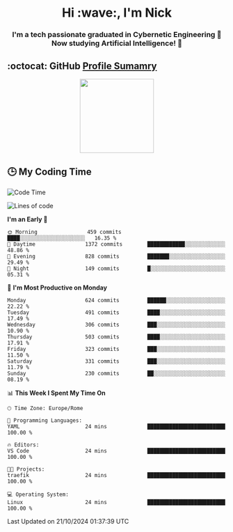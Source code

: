 <h1 align="center">Hi :wave:, I'm Nick</h1>

<h3 align="center">I'm a tech passionate graduated in Cybernetic Engineering 🤖<br>
Now studying Artificial Intelligence! 🧠</h3>


## :octocat: GitHub <a href="https://github.com/vn7n24fzkq/github-profile-summary-cards">Profile Sumamry</a>

<p align="center">
   <img style="height:170px;display:inline-block"  src="http://github-profile-summary-cards.vercel.app/api/cards/profile-details?username=CodeClimberNT&theme=github_dark" />
<!--    <img style="height:170px;display:inline-block"  src="http://github-profile-summary-cards.vercel.app/api/cards/repos-per-language?username=CodeClimberNT&theme=github_dark&exclude=" /> -->
</p>

 ## :clock3: My Coding Time 
 
<!--START_SECTION:waka-->
![Code Time](http://img.shields.io/badge/Code%20Time-372%20hrs%2034%20mins-blue)

![Lines of code](https://img.shields.io/badge/From%20Hello%20World%20I%27ve%20Written-3.2%20million%20lines%20of%20code-blue)

**I'm an Early 🐤** 

```text
🌞 Morning                459 commits         ████░░░░░░░░░░░░░░░░░░░░░   16.35 % 
🌆 Daytime                1372 commits        ████████████░░░░░░░░░░░░░   48.86 % 
🌃 Evening                828 commits         ███████░░░░░░░░░░░░░░░░░░   29.49 % 
🌙 Night                  149 commits         █░░░░░░░░░░░░░░░░░░░░░░░░   05.31 % 
```
📅 **I'm Most Productive on Monday** 

```text
Monday                   624 commits         ██████░░░░░░░░░░░░░░░░░░░   22.22 % 
Tuesday                  491 commits         ████░░░░░░░░░░░░░░░░░░░░░   17.49 % 
Wednesday                306 commits         ███░░░░░░░░░░░░░░░░░░░░░░   10.90 % 
Thursday                 503 commits         ████░░░░░░░░░░░░░░░░░░░░░   17.91 % 
Friday                   323 commits         ███░░░░░░░░░░░░░░░░░░░░░░   11.50 % 
Saturday                 331 commits         ███░░░░░░░░░░░░░░░░░░░░░░   11.79 % 
Sunday                   230 commits         ██░░░░░░░░░░░░░░░░░░░░░░░   08.19 % 
```


📊 **This Week I Spent My Time On** 

```text
🕑︎ Time Zone: Europe/Rome

💬 Programming Languages: 
YAML                     24 mins             █████████████████████████   100.00 % 

🔥 Editors: 
VS Code                  24 mins             █████████████████████████   100.00 % 

🐱‍💻 Projects: 
traefik                  24 mins             █████████████████████████   100.00 % 

💻 Operating System: 
Linux                    24 mins             █████████████████████████   100.00 % 
```


 Last Updated on 21/10/2024 01:37:39 UTC
<!--END_SECTION:waka-->

